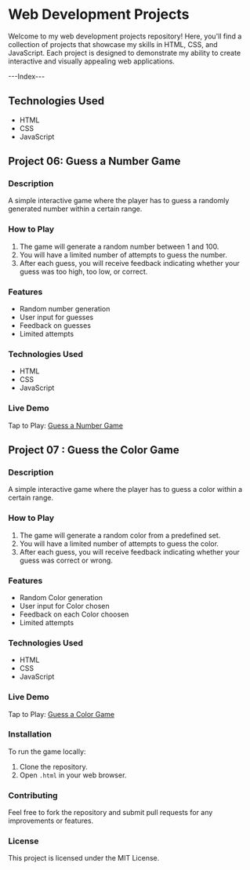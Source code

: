 # Web Development Projects
Welcome to my web development projects repository! Here, you'll find a collection of projects that showcase my skills in HTML, CSS, and JavaScript. Each project is designed to demonstrate my ability to create interactive and visually appealing web applications.


---Index---
## Technologies Used
- HTML
- CSS
- JavaScript
## Project 06: Guess a Number Game

### Description
A simple interactive game where the player has to guess a randomly generated number within a certain range.

### How to Play
1. The game will generate a random number between 1 and 100.
2. You will have a limited number of attempts to guess the number.
3. After each guess, you will receive feedback indicating whether your guess was too high, too low, or correct.

### Features
- Random number generation
- User input for guesses
- Feedback on guesses
- Limited attempts

### Technologies Used
- HTML
- CSS
- JavaScript

### Live Demo
Tap to Play: [Guess a Number Game](https://codepen.io/csxark/full/wvbbZge)


## Project 07 : Guess the Color Game

### Description
A simple interactive game where the player has to guess a color within a certain range.

### How to Play 
1. The game will generate a random color from a predefined set.
2. You will have a limited number of attempts to guess the color.
3. After each guess, you will receive feedback indicating whether your guess was correct or wrong.

### Features
- Random Color generation
- User input for Color chosen
- Feedback on each Color choosen 
- Limited attempts

### Technologies Used
- HTML
- CSS
- JavaScript

### Live Demo
Tap to Play: [Guess a Color Game](https://codepen.io/csxark/full/oNKZoQa)

### Installation
To run the game locally:
1. Clone the repository.
2. Open `.html` in your web browser.

### Contributing
Feel free to fork the repository and submit pull requests for any improvements or features.

### License
This project is licensed under the MIT License.
